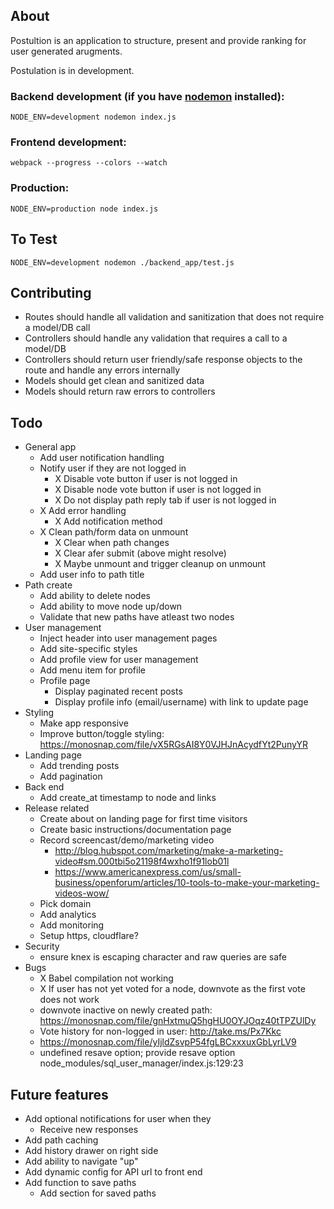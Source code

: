 ## About

Postultion is an application to structure, present and provide ranking for user generated arugments.

Postulation is in development.

### Backend development (if you have [nodemon](https://github.com/remy/nodemon) installed):
```
NODE_ENV=development nodemon index.js
```

### Frontend development:
```
webpack --progress --colors --watch
```

### Production:
```
NODE_ENV=production node index.js
```

## To Test

`NODE_ENV=development nodemon ./backend_app/test.js`

## Contributing

* Routes should handle all validation and sanitization that does not require a model/DB call
* Controllers should handle any validation that requires a call to a model/DB
* Controllers should return user friendly/safe response objects to the route and handle any errors internally
* Models should get clean and sanitized data
* Models should return raw errors to controllers

## Todo

* General app
  * Add user notification handling
  * Notify user if they are not logged in
    * X Disable vote button if user is not logged in
    * X Disable node vote button if user is not logged in
    * X Do not display path reply tab if user is not logged in
  * X Add error handling
    * X Add notification method
  * X Clean path/form data on unmount
    * X Clear when path changes
    * X Clear afer submit (above might resolve)
    * X Maybe unmount and trigger cleanup on unmount
  * Add user info to path title
* Path create
  * Add ability to delete nodes
  * Add ability to move node up/down
  * Validate that new paths have atleast two nodes
* User management
  * Inject header into user management pages
  * Add site-specific styles
  * Add profile view for user management
  * Add menu item for profile
  * Profile page
    * Display paginated recent posts
    * Display profile info (email/username) with link to update page
* Styling
  * Make app responsive
  * Improve button/toggle styling: https://monosnap.com/file/vX5RGsAI8Y0VJHJnAcydfYt2PunyYR
* Landing page
  * Add trending posts
  * Add pagination
* Back end
  * Add create_at timestamp to node and links
* Release related
  * Create about on landing page for first time visitors
  * Create basic instructions/documentation page
  * Record screencast/demo/marketing video
    * http://blog.hubspot.com/marketing/make-a-marketing-video#sm.000tbi5o21198f4wxho1f91lob01l
    * https://www.americanexpress.com/us/small-business/openforum/articles/10-tools-to-make-your-marketing-videos-wow/
  * Pick domain
  * Add analytics
  * Add monitoring
  * Setup https, cloudflare?
* Security
  * ensure knex is escaping character and raw queries are safe
* Bugs
  * X Babel compilation not working
  * X If user has not yet voted for a node, downvote as the first vote does not work
  * downvote inactive on newly created path: https://monosnap.com/file/gnHxtmuQ5hgHU0OYJOqz40tTPZUlDy
  * Vote history for non-logged in user: http://take.ms/Px7Kkc
  * https://monosnap.com/file/yIjldZsvpP54fgLBCxxxuxGbLyrLV9
  * undefined resave option; provide resave option node_modules/sql_user_manager/index.js:129:23

## Future features
* Add optional notifications for user when they
  * Receive new responses
* Add path caching
* Add history drawer on right side
* Add ability to navigate "up"
* Add dynamic config for API url to front end
* Add function to save paths
  * Add section for saved paths